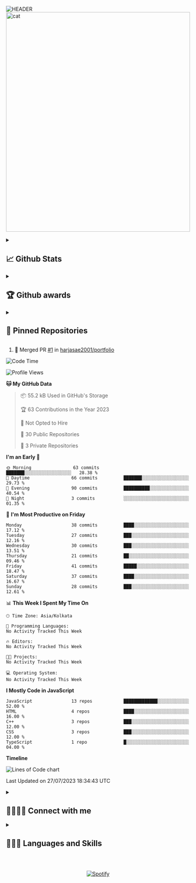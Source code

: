 ![HEADER](header.png)
<img src="cat.gif" alt="cat" width="100%" height="600px"/>


<!-- Github Stats -->
<details>
<summary><h2>📈 Github Stats</h2></summary>
 
[![Harjas's GitHub stats](https://github-readme-stats.vercel.app/api?username=harjasae2001&show_icons=true&theme=transparent&rank_icon=github)](https://github.com/anuraghazra/github-readme-stats)

</details>

<!--Github Awards-->
<details>
  <summary><h2>🏆 Github awards</h2></summary>
 

<p align="left"> <a href="https://github.com/harjasae2001"><img src="https://github-profile-trophy.vercel.app/?username=harjasae2001&theme=onedark" alt="harjasae2001" /></a> </p>
</details>


<!--Pinned Repos-->
<details>
  <summary>
     <h2>📌 Pinned Repositories</h2>
  </summary>
 <ul>
  <li>
   
 <a href="https://github.com/harjasae2001/E-Commerce">
  <img  align="center" src="https://github-readme-stats.vercel.app/api/pin/?username=harjasae2001&repo=E-Commerce&show_owner=true" />
</a>
  </li>
  <li>
   
<a href="https://github.com/harjasae2001/CryptoApp">
  <img  align="center" src="https://github-readme-stats.vercel.app/api/pin/?username=harjasae2001&repo=CryptoApp&show_owner=true" />
</a>
  </li>
  <li>
   
<a href="https://github.com/harjasae2001/Real_Estate_Finder">
  <img align="center" src="https://github-readme-stats.vercel.app/api/pin/?username=harjasae2001&repo=Real_Estate_Finder&show_owner=true" />
</a>
  </li>
  <li>
   
<a href="https://github.com/harjasae2001/Weather_App">
  <img align="center" src="https://github-readme-stats.vercel.app/api/pin/?username=harjasae2001&repo=Weather_App&show_owner=true" />
</a>
  </li>
</details>

<!--START_SECTION:activity-->
1. 🎉 Merged PR [#1](https://github.com/harjasae2001/portfolio/pull/1) in [harjasae2001/portfolio](https://github.com/harjasae2001/portfolio)
<!--END_SECTION:activity-->

 

<!--START_SECTION:waka-->
![Code Time](http://img.shields.io/badge/Code%20Time-0%20secs-blue)

![Profile Views](http://img.shields.io/badge/Profile%20Views-231-blue)

**🐱 My GitHub Data** 

> 📦 55.2 kB Used in GitHub's Storage 
 > 
> 🏆 63 Contributions in the Year 2023
 > 
> 🚫 Not Opted to Hire
 > 
> 📜 30 Public Repositories 
 > 
> 🔑 3 Private Repositories 
 > 
**I'm an Early 🐤** 

```text
🌞 Morning                63 commits          ███████░░░░░░░░░░░░░░░░░░   28.38 % 
🌆 Daytime                66 commits          ███████░░░░░░░░░░░░░░░░░░   29.73 % 
🌃 Evening                90 commits          ██████████░░░░░░░░░░░░░░░   40.54 % 
🌙 Night                  3 commits           ░░░░░░░░░░░░░░░░░░░░░░░░░   01.35 % 
```
📅 **I'm Most Productive on Friday** 

```text
Monday                   38 commits          ████░░░░░░░░░░░░░░░░░░░░░   17.12 % 
Tuesday                  27 commits          ███░░░░░░░░░░░░░░░░░░░░░░   12.16 % 
Wednesday                30 commits          ███░░░░░░░░░░░░░░░░░░░░░░   13.51 % 
Thursday                 21 commits          ██░░░░░░░░░░░░░░░░░░░░░░░   09.46 % 
Friday                   41 commits          █████░░░░░░░░░░░░░░░░░░░░   18.47 % 
Saturday                 37 commits          ████░░░░░░░░░░░░░░░░░░░░░   16.67 % 
Sunday                   28 commits          ███░░░░░░░░░░░░░░░░░░░░░░   12.61 % 
```


📊 **This Week I Spent My Time On** 

```text
🕑︎ Time Zone: Asia/Kolkata

💬 Programming Languages: 
No Activity Tracked This Week

🔥 Editors: 
No Activity Tracked This Week

🐱‍💻 Projects: 
No Activity Tracked This Week

💻 Operating System: 
No Activity Tracked This Week
```

**I Mostly Code in JavaScript** 

```text
JavaScript               13 repos            █████████████░░░░░░░░░░░░   52.00 % 
HTML                     4 repos             ████░░░░░░░░░░░░░░░░░░░░░   16.00 % 
C++                      3 repos             ███░░░░░░░░░░░░░░░░░░░░░░   12.00 % 
CSS                      3 repos             ███░░░░░░░░░░░░░░░░░░░░░░   12.00 % 
TypeScript               1 repo              █░░░░░░░░░░░░░░░░░░░░░░░░   04.00 % 
```



**Timeline**

![Lines of Code chart](https://raw.githubusercontent.com/harjasae2001/harjasae2001/main/assets/bar_graph.png)


 Last Updated on 27/07/2023 18:34:43 UTC
<!--END_SECTION:waka-->


<details>
 <summary>
<h2 align="left">🫱🏻‍🫲🏿 Connect with me</h2>
 </summary>
<p align="left">
<a href="https://linkedin.com/in/https://www.linkedin.com/in/harjasae2001/" target="blank"><img align="center" src="https://raw.githubusercontent.com/rahuldkjain/github-profile-readme-generator/master/src/images/icons/Social/linked-in-alt.svg" alt="https://www.linkedin.com/in/harjasae2001/" height="30" width="40" /></a>
<a href="https://kaggle.com/harjas singh 1609" target="blank"><img align="center" src="https://raw.githubusercontent.com/rahuldkjain/github-profile-readme-generator/master/src/images/icons/Social/kaggle.svg" alt="harjas singh 1609" height="30" width="40" /></a>
<a href="https://instagram.com/harjasae2001" target="blank"><img align="center" src="https://raw.githubusercontent.com/rahuldkjain/github-profile-readme-generator/master/src/images/icons/Social/instagram.svg" alt="harjasae2001" height="30" width="40" /></a>
<a href="https://www.codechef.com/users/harjascp" target="blank"><img background="white" align="center" src="https://cdn.jsdelivr.net/npm/simple-icons@3.1.0/icons/codechef.svg" alt="harjascp" height="30" width="40" /></a>
<a href="https://codeforces.com/profile/harjascpmaster" target="blank"><img align="center" src="https://raw.githubusercontent.com/rahuldkjain/github-profile-readme-generator/master/src/images/icons/Social/codeforces.svg" alt="harjascpmaster" height="30" width="40" /></a>
<a href="https://www.leetcode.com/harjascpmaster" target="blank"><img align="center" src="https://raw.githubusercontent.com/rahuldkjain/github-profile-readme-generator/master/src/images/icons/Social/leet-code.svg" alt="harjascpmaster" height="30" width="40" /></a>
</p>
</details>

<!--Languages and Skills-->
<details>
   <summary><h2>👨🏻‍💻 Languages and Skills</h2></summary>
<img src="https://raw.githubusercontent.com/devicons/devicon/master/icons/javascript/javascript-original.svg" alt="drawing" width="80"/>
<img src="https://raw.githubusercontent.com/devicons/devicon/master/icons/react/react-original.svg" alt="drawing" width="80"/>
<img src="https://raw.githubusercontent.com/devicons/devicon/master/icons/css3/css3-original.svg" alt="drawing" width="80"/>
<img src="https://raw.githubusercontent.com/devicons/devicon/master/icons/html5/html5-original.svg" alt="drawing" width="80"/>
<img src="https://raw.githubusercontent.com/devicons/devicon/master/icons/tailwindcss/tailwindcss-plain.svg" alt="drawing" width="80"/>
<img src="https://raw.githubusercontent.com/devicons/devicon/master/icons/firebase/firebase-plain.svg" alt="drawing" width="80"/>
<img  src="https://raw.githubusercontent.com/devicons/devicon/master/icons/bootstrap/bootstrap-original-wordmark.svg" alt="drawing" width="80"/>
<img  src="https://raw.githubusercontent.com/devicons/devicon/master/icons/nextjs/nextjs-original-wordmark.svg" alt="drawing" width="80"/>
</details>

<!--Spotify Playing-->
&nbsp;<div align="center">
  [![Spotify](https://novatorem.vercel.app/api/spotify?background_color=0d1117&border_color=ffffff)](https://open.spotify.com/user/31s47awoltmycfqpeveuujdadk3a)
</div>




